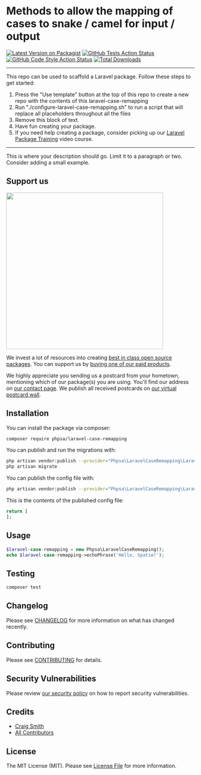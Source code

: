 # Methods to allow the mapping of cases to snake / camel for input / output

[![Latest Version on Packagist](https://img.shields.io/packagist/v/phpsa/laravel-case-remapping.svg?style=flat-square)](https://packagist.org/packages/phpsa/laravel-case-remapping)
[![GitHub Tests Action Status](https://img.shields.io/github/workflow/status/phpsa/laravel-case-remapping/run-tests?label=tests)](https://github.com/phpsa/laravel-case-remapping/actions?query=workflow%3Arun-tests+branch%3Amain)
[![GitHub Code Style Action Status](https://img.shields.io/github/workflow/status/phpsa/laravel-case-remapping/Check%20&%20fix%20styling?label=code%20style)](https://github.com/phpsa/laravel-case-remapping/actions?query=workflow%3A"Check+%26+fix+styling"+branch%3Amain)
[![Total Downloads](https://img.shields.io/packagist/dt/phpsa/laravel-case-remapping.svg?style=flat-square)](https://packagist.org/packages/phpsa/laravel-case-remapping)

---
This repo can be used to scaffold a Laravel package. Follow these steps to get started:

1. Press the "Use template" button at the top of this repo to create a new repo with the contents of this laravel-case-remapping
2. Run "./configure-laravel-case-remapping.sh" to run a script that will replace all placeholders throughout all the files
3. Remove this block of text.
4. Have fun creating your package.
5. If you need help creating a package, consider picking up our <a href="https://laravelpackage.training">Laravel Package Training</a> video course.
---

This is where your description should go. Limit it to a paragraph or two. Consider adding a small example.

## Support us

[<img src="https://github-ads.s3.eu-central-1.amazonaws.com/laravel-case-remapping.jpg?t=1" width="419px" />](https://spatie.be/github-ad-click/laravel-case-remapping)

We invest a lot of resources into creating [best in class open source packages](https://spatie.be/open-source). You can support us by [buying one of our paid products](https://spatie.be/open-source/support-us).

We highly appreciate you sending us a postcard from your hometown, mentioning which of our package(s) you are using. You'll find our address on [our contact page](https://spatie.be/about-us). We publish all received postcards on [our virtual postcard wall](https://spatie.be/open-source/postcards).

## Installation

You can install the package via composer:

```bash
composer require phpsa/laravel-case-remapping
```

You can publish and run the migrations with:

```bash
php artisan vendor:publish --provider="Phpsa\LaravelCaseRemapping\LaravelCaseRemappingServiceProvider" --tag="laravel-case-remapping-migrations"
php artisan migrate
```

You can publish the config file with:
```bash
php artisan vendor:publish --provider="Phpsa\LaravelCaseRemapping\LaravelCaseRemappingServiceProvider" --tag="laravel-case-remapping-config"
```

This is the contents of the published config file:

```php
return [
];
```

## Usage

```php
$laravel-case-remapping = new Phpsa\LaravelCaseRemapping();
echo $laravel-case-remapping->echoPhrase('Hello, Spatie!');
```

## Testing

```bash
composer test
```

## Changelog

Please see [CHANGELOG](CHANGELOG.md) for more information on what has changed recently.

## Contributing

Please see [CONTRIBUTING](.github/CONTRIBUTING.md) for details.

## Security Vulnerabilities

Please review [our security policy](../../security/policy) on how to report security vulnerabilities.

## Credits

- [Craig Smith](https://github.com/phpsa)
- [All Contributors](../../contributors)

## License

The MIT License (MIT). Please see [License File](LICENSE.md) for more information.
